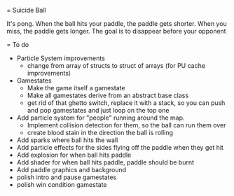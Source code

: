 = Suicide Ball 

It's pong. When the ball hits your paddle, the paddle gets shorter. When you miss, the paddle gets longer. 
The goal is to disappear before your opponent

= To do

*   Particle System improvements 
    *   change from array of structs to struct of arrays (for PU cache improvements)
*   Gamestates
    *   Make the game itself a gamestate
    *   Make all gamestates derive from an abstract base class
    *   get rid of that ghetto switch, replace it with a stack, so you can push and pop gamestates 
            and just loop on the top one
*   Add particle system for "people" running around the map.
    *   Implement collision detection for them, so the ball can run them over
    *   create blood stain in the direction the ball is rolling
*   Add sparks where ball hits the wall
*   Add particle effects for the sides flying off the paddle when they get hit
*   Add explosion for when ball hits paddle
*   Add shader for when ball hits paddle, paddle should be burnt
*   Add paddle graphics and background
*   polish intro and pause gamestates
*   polish win condition gamestate
